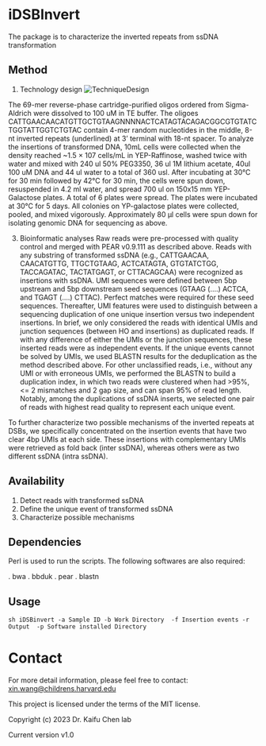 # iDSBInvert
The package is to characterize the inverted repeats from ssDNA transformation


## Method
1. Technology design
   ![TechniqueDesign](https://github.com/gucascau/iDSBInvert/assets/23031126/6260030a-10ae-4778-824e-3cfa1ec348ee)

The 69-mer reverse-phase cartridge-purified oligos ordered from Sigma-Aldrich were dissolved to 100 uM in TE buffer. The oligoes CATTGAACAACATGTTGCTGTAAGNNNNACTCATAGTACAGACGGCGTGTATCTGGTATTGGTCTGTAC contain 4-mer random nucleotides in the middle, 8-nt inverted repeats (underlined) at 3’ terminal with 18-nt spacer. To analyze the insertions of transformed DNA, 10mL cells were collected when the density reached ~1.5 × 107 cells/mL in YEP-Raffinose, washed twice with water and mixed with 240 ul 50% PEG3350, 36 ul 1M lithium acetate, 40ul 100 uM DNA and 44 ul water to a total of 360 usl. After incubating at 30°C for 30 min followed by 42°C for 30 min, the cells were spun down, resuspended in 4.2 ml water, and spread 700 ul on 150x15 mm YEP-Galactose plates. A total of 6 plates were spread. The plates were incubated at 30°C for 5 days. All colonies on YP-galactose plates were collected, pooled, and mixed vigorously. Approximately 80 μl cells were spun down for isolating genomic DNA for sequencing as above.

3. Bioinformatic analyses
Raw reads were pre-processed with quality control and merged with PEAR v0.9.111 as described above. Reads with any substring of transformed ssDNA (e.g., CATTGAACAA, CAACATGTTG, TTGCTGTAAG, ACTCATAGTA, GTGTATCTGG, TACCAGATAC, TACTATGAGT, or CTTACAGCAA) were recognized as insertions with ssDNA. UMI sequences were defined between 5bp upstream and 5bp downstream seed sequences (GTAAG (….) ACTCA, and TGAGT (….) CTTAC). Perfect matches were required for these seed sequences. Thereafter, UMI features were used to distinguish between a sequencing duplication of one unique insertion versus two independent insertions. In brief, we only considered the reads with identical UMIs and junction sequences (between HO and insertions) as duplicated reads. If with any difference of either the UMIs or the junction sequences, these inserted reads were as independent events. If the unique events cannot be solved by UMIs, we used BLASTN results for the deduplication as the method described above. For other unclassified reads, i.e., without any UMI or with erroneous UMIs, we performed the BLASTN to build a duplication index, in which two reads were clustered when had >95%, <= 2 mismatches and 2 gap size, and can span 95% of read length. Notably, among the duplications of ssDNA inserts, we selected one pair of reads with highest read quality to represent each unique event.
 
To further characterize two possible mechanisms of the inverted repeats at DSBs, we specifically concentrated on the insertion events that have two clear 4bp UMIs at each side. These insertions with complementary UMIs were retrieved as fold back (inter ssDNA), whereas others were as two different ssDNA (intra ssDNA).


##  Availability 
1. Detect reads with transformed ssDNA
2. Define the unique event of transformed ssDNA
3. Characterize possible mechanisms


## Dependencies

Perl is used to run the scripts. The following softwares are also required:

. bwa
. bbduk
. pear
. blastn

## Usage

````
sh iDSBinvert -a Sample ID -b Work Directory  -f Insertion events -r Output  -p Software installed Directory
````

# Contact


For more detail information, please feel free to contact: xin.wang@childrens.harvard.edu

This project is licensed under the terms of the MIT license.

Copyright (c) 2023 Dr. Kaifu Chen lab

Current version v1.0






